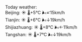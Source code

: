 Today weather:  
Beijing: ☀️   🌡️+5°C 🌬️↙15km/h  
Tianjin: ☀️   🌡️+6°C 🌬️↓19km/h  
Shijiazhuang: ☀️   🌡️+8°C 🌬️←11km/h  
Tangshan: ☀️   🌡️+7°C 🌬️↓19km/h  
